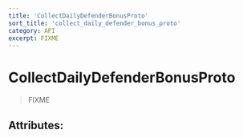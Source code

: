 ```yaml
---
title: 'CollectDailyDefenderBonusProto'
sort_title: 'collect_daily_defender_bonus_proto'
category: API
excerpt: FIXME
---
```


# CollectDailyDefenderBonusProto

> FIXME

## Attributes:

